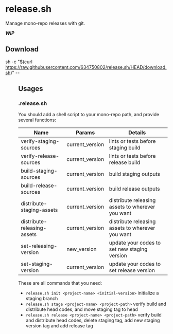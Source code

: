 # release.sh

Manage mono-repo releases with git.

***WIP***

## Download

sh -c "$(curl https://raw.githubusercontent.com/634750802/release.sh/HEAD/download.sh)" -- <dir>

## Usages

### .release.sh

You should add a shell script to your mono-repo path, and provide several functions:

| Name                        | Params          | Details                                          |
| --------------------------- | --------------- | ------------------------------------------------ |
| verify-staging-sources      | current_version | lints or tests before staging build              |
| verify-release-sources      | current_version | lints or tests before release build              |
| build-staging-sources       | current_version | build staging outputs                            |
| build-release-sources       | current_version | build release outputs                            |
| distribute-staging-assets   | current_version | distribute releasing assets to wherever you want |
| distribute-releasing-assets | current_version | distribute releasing assets to wherever you want |
| set-releasing-version       | new_version     | update your codes to set new staging version     |
| set-staging-version         | current_version | update your codes to set release version         |

These are all commands that you need:
- `release.sh init <project-name> <initial-version>`
  initialize a staging branch
- `release.sh stage <project-name> <project-path>`
  verify build and distribute head codes, and move staging tag to head
- `release.sh release <project-name> <project-path>`
  verify build and distribute head codes, delete staging tag, add new staging version tag and add release tag
